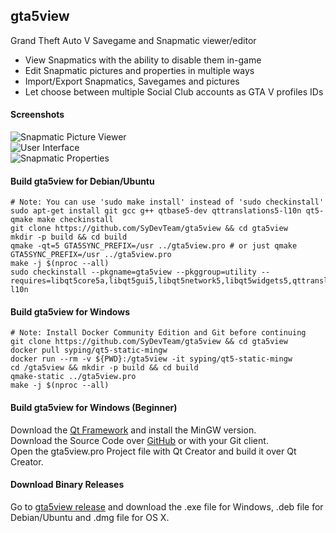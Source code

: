 ## gta5view
Grand Theft Auto V Savegame and Snapmatic viewer/editor

- View Snapmatics with the ability to disable them in-game
- Edit Snapmatic pictures and properties in multiple ways
- Import/Export Snapmatics, Savegames and pictures
- Let choose between multiple Social Club accounts as GTA V profiles IDs

#### Screenshots
![Snapmatic Picture Viewer](https://i.imgur.com/dQdW3hx.png)  
![User Interface](https://i.imgur.com/SRNQdq6.png)  
![Snapmatic Properties](https://i.imgur.com/j1Lodiu.png)

#### Build gta5view for Debian/Ubuntu

	# Note: You can use 'sudo make install' instead of 'sudo checkinstall'
	sudo apt-get install git gcc g++ qtbase5-dev qttranslations5-l10n qt5-qmake make checkinstall
	git clone https://github.com/SyDevTeam/gta5view && cd gta5view
	mkdir -p build && cd build
	qmake -qt=5 GTA5SYNC_PREFIX=/usr ../gta5view.pro # or just qmake GTA5SYNC_PREFIX=/usr ../gta5view.pro
	make -j $(nproc --all)
	sudo checkinstall --pkgname=gta5view --pkggroup=utility --requires=libqt5core5a,libqt5gui5,libqt5network5,libqt5widgets5,qttranslations5-l10n
	
#### Build gta5view for Windows

	# Note: Install Docker Community Edition and Git before continuing
	git clone https://github.com/SyDevTeam/gta5view && cd gta5view
	docker pull syping/qt5-static-mingw
	docker run --rm -v ${PWD}:/gta5view -it syping/qt5-static-mingw
	cd /gta5view && mkdir -p build && cd build
	qmake-static ../gta5view.pro
	make -j $(nproc --all)

#### Build gta5view for Windows (Beginner)

Download the [Qt Framework](https://www.qt.io/) and install the MinGW version.  
Download the Source Code over [GitHub](https://github.com/SyDevTeam/gta5view/archive/1.5.x.zip) or with your Git client.  
Open the gta5view.pro Project file with Qt Creator and build it over Qt Creator.

#### Download Binary Releases

Go to [gta5view release](https://github.com/SyDevTeam/gta5view/releases) and download the .exe file for Windows, .deb file for Debian/Ubuntu and .dmg file for OS X.
